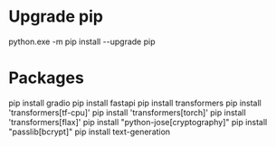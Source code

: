 # Upgrade pip
python.exe -m pip install --upgrade pip

# Packages
pip install gradio
pip install fastapi
pip install transformers
pip install 'transformers[tf-cpu]'
pip install 'transformers[torch]'
pip install 'transformers[flax]'
pip install "python-jose[cryptography]"
pip install "passlib[bcrypt]"
pip install text-generation